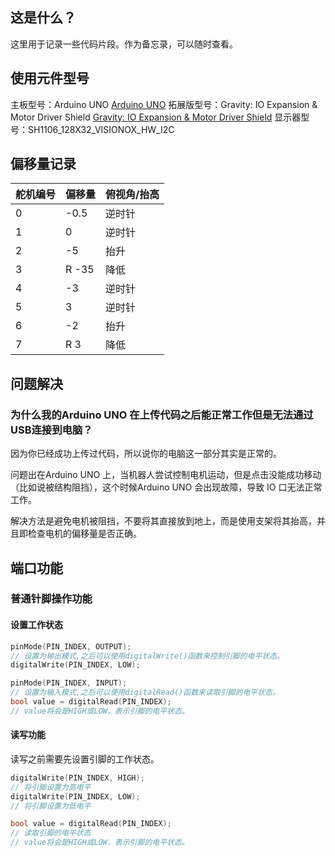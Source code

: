 ## 这是什么？

这里用于记录一些代码片段。作为备忘录，可以随时查看。

## 使用元件型号

主板型号：Arduino UNO
[Arduino UNO](https://www.arduino.cc/en/Guide/ArduinoUno)
拓展版型号：Gravity: IO Expansion & Motor Driver Shield
[Gravity: IO Expansion & Motor Driver Shield](https://wiki.dfrobot.com.cn/_SKU_DFR0502__Gravity__IO_Expansion_%26_Motor_Driver_Shield)
显示器型号：SH1106_128X32_VISIONOX_HW_I2C


## 偏移量记录

| 舵机编号 | 偏移量 | 俯视角/抬高 |
| -------- | ------ | -------- |
| 0        | -0.5   | 逆时针   |
| 1        | 0      | 逆时针   |
| 2        | -5    | 抬升     |
| 3        | R -35   | 降低     |
| 4        | -3     | 逆时针   |
| 5        | 3      | 逆时针   |
| 6        | -2     | 抬升    |
| 7        | R 3      | 降低     |




## 问题解决

### 为什么我的Arduino UNO 在上传代码之后能正常工作但是无法通过USB连接到电脑？

因为你已经成功上传过代码，所以说你的电脑这一部分其实是正常的。

问题出在Arduino UNO 上，当机器人尝试控制电机运动，但是点击没能成功移动（比如说被结构阻挡），这个时候Arduino UNO 会出现故障，导致 IO 口无法正常工作。

解决方法是避免电机被阻挡，不要将其直接放到地上，而是使用支架将其抬高，并且即检查电机的偏移量是否正确。  


## 端口功能

### 普通针脚操作功能

#### 设置工作状态

```c++
pinMode(PIN_INDEX, OUTPUT);
// 设置为输出模式,之后可以使用digitalWrite()函数来控制引脚的电平状态。
digitalWrite(PIN_INDEX, LOW);
```

```c++
pinMode(PIN_INDEX, INPUT);
// 设置为输入模式,之后可以使用digitalRead()函数来读取引脚的电平状态。
bool value = digitalRead(PIN_INDEX);
// value将会是HIGH或LOW，表示引脚的电平状态。
```

#### 读写功能

读写之前需要先设置引脚的工作状态。

```c++
digitalWrite(PIN_INDEX, HIGH);
// 将引脚设置为高电平
digitalWrite(PIN_INDEX, LOW);
// 将引脚设置为低电平
```

```c++
bool value = digitalRead(PIN_INDEX);
// 读取引脚的电平状态
// value将会是HIGH或LOW，表示引脚的电平状态。
```

